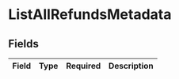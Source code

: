 # ListAllRefundsMetadata


## Fields

| Field       | Type        | Required    | Description |
| ----------- | ----------- | ----------- | ----------- |